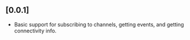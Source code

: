 ## [0.0.1]

* Basic support for subscribing to channels, getting events, and getting connectivity info.

